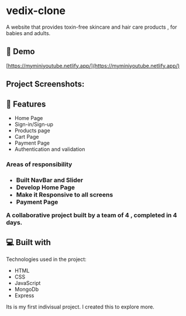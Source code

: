 # vedix-clone
<p id="description">A website that  provides toxin-free skincare and hair care products , for babies and adults.</p>

<h2>🚀 Demo</h2>

[https://myminiyoutube.netlify.app/](https://myminiyoutube.netlify.app/)

<h2>Project Screenshots:</h2>

  
  
<h2>🧐 Features</h2>

*   Home Page
*   Sign-in/Sign-up
*   Products page
*   Cart Page
*   Payment Page
*   Authentication and validation



<h3>Areas of responsibility<h3/>
  
 *  Built NavBar and Slider
 *  Develop  Home Page
 *  Make it Responsive to all screens
 *  Payment Page
  
  
A collaborative project built by a team of 4 , completed in 4 days.


  
  
<h2>💻 Built with</h2>

Technologies used in the project:

*   HTML
*   CSS
*   JavaScript
*   MongoDb
*   Express  


Its is my first indivisual project. I created this to explore more.
